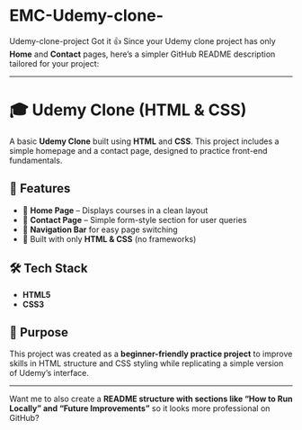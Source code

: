 # EMC-Udemy-clone-
Udemy-clone-project
Got it 👍 Since your Udemy clone project has only **Home** and **Contact** pages, here’s a simpler GitHub README description tailored for your project:

---

# 🎓 Udemy Clone (HTML & CSS)

A basic **Udemy Clone** built using **HTML** and **CSS**.
This project includes a simple homepage and a contact page, designed to practice front-end fundamentals.

## 🚀 Features

* 📌 **Home Page** – Displays courses in a clean layout
* 📌 **Contact Page** – Simple form-style section for user queries
* 📌 **Navigation Bar** for easy page switching
* 📌 Built with only **HTML & CSS** (no frameworks)

## 🛠️ Tech Stack

* **HTML5**
* **CSS3**

## 🎯 Purpose

This project was created as a **beginner-friendly practice project** to improve skills in HTML structure and CSS styling while replicating a simple version of Udemy’s interface.

---

Want me to also create a **README structure with sections like “How to Run Locally” and “Future Improvements”** so it looks more professional on GitHub?
